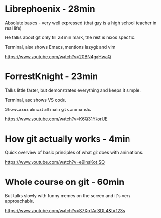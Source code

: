 
# Librephoenix - 28min

Absolute basics - very well expressed (that guy is a high school teacher in real life)

He talks about git only till 28 min mark, the rest is nixos specific.

Terminal, also shows Emacs, mentions lazygit and vim

https://www.youtube.com/watch?v=20BN4gqHwaQ


# ForrestKnight - 23min

Talks little faster, but demonstrates everything and keeps it simple.

Terminal, aso shows VS code.

Showcases almost all main git commands.

https://www.youtube.com/watch?v=K6Q31YkorUE


# How git actually works - 4min

Quick overview of basic principles of what git does with animations.

https://www.youtube.com/watch?v=e9lnsKot_SQ


# Whole course on git - 60min

But talks slowly with funny memes on the screen and it's very approachable.

https://www.youtube.com/watch?v=S7XpTAnSDL4&t=123s
